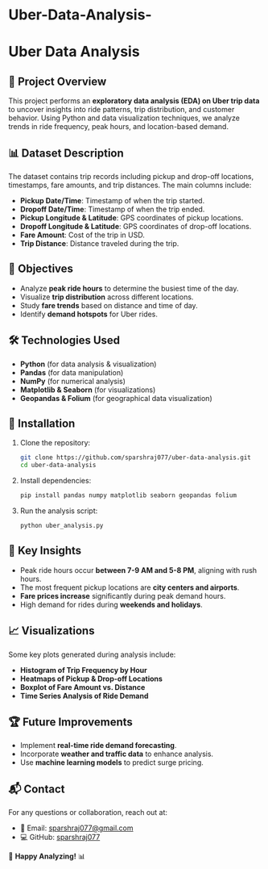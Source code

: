 # Uber-Data-Analysis-

# Uber Data Analysis

## 📌 Project Overview
This project performs an **exploratory data analysis (EDA) on Uber trip data** to uncover insights into ride patterns, trip distribution, and customer behavior. Using Python and data visualization techniques, we analyze trends in ride frequency, peak hours, and location-based demand.

## 📊 Dataset Description
The dataset contains trip records including pickup and drop-off locations, timestamps, fare amounts, and trip distances. The main columns include:
- **Pickup Date/Time**: Timestamp of when the trip started.
- **Dropoff Date/Time**: Timestamp of when the trip ended.
- **Pickup Longitude & Latitude**: GPS coordinates of pickup locations.
- **Dropoff Longitude & Latitude**: GPS coordinates of drop-off locations.
- **Fare Amount**: Cost of the trip in USD.
- **Trip Distance**: Distance traveled during the trip.

## 🎯 Objectives
- Analyze **peak ride hours** to determine the busiest time of the day.
- Visualize **trip distribution** across different locations.
- Study **fare trends** based on distance and time of day.
- Identify **demand hotspots** for Uber rides.

## 🛠️ Technologies Used
- **Python** (for data analysis & visualization)
- **Pandas** (for data manipulation)
- **NumPy** (for numerical analysis)
- **Matplotlib & Seaborn** (for visualizations)
- **Geopandas & Folium** (for geographical data visualization)

## 🚀 Installation
1. Clone the repository:
   ```sh
   git clone https://github.com/sparshraj077/uber-data-analysis.git
   cd uber-data-analysis
   ```
2. Install dependencies:
   ```sh
   pip install pandas numpy matplotlib seaborn geopandas folium
   ```
3. Run the analysis script:
   ```sh
   python uber_analysis.py
   ```

## 📌 Key Insights
- Peak ride hours occur **between 7-9 AM and 5-8 PM**, aligning with rush hours.
- The most frequent pickup locations are **city centers and airports**.
- **Fare prices increase** significantly during peak demand hours.
- High demand for rides during **weekends and holidays**.

## 📈 Visualizations
Some key plots generated during analysis include:
- **Histogram of Trip Frequency by Hour**
- **Heatmaps of Pickup & Drop-off Locations**
- **Boxplot of Fare Amount vs. Distance**
- **Time Series Analysis of Ride Demand**

## 🏆 Future Improvements
- Implement **real-time ride demand forecasting**.
- Incorporate **weather and traffic data** to enhance analysis.
- Use **machine learning models** to predict surge pricing.

## 📬 Contact
For any questions or collaboration, reach out at:
- 📧 Email: sparshraj077@gmail.com
- 💻 GitHub: [sparshraj077](https://github.com/sparshraj077)

🚖 **Happy Analyzing!** 📊

